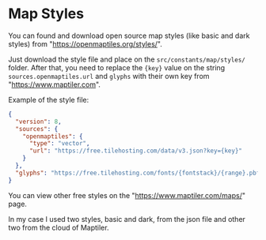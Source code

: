# Map Styles

You can found and download open source map styles (like basic and dark styles) from "https://openmaptiles.org/styles/". 

Just download the style file and place on the `src/constants/map/styles/` folder.
After that, you need to replace the `{key}` value on the string `sources.openmaptiles.url` and `glyphs` with their own key from "https://www.maptiler.com".

Example of the style file:


```json
{
  "version": 8,
  "sources": {
    "openmaptiles": {
      "type": "vector",
      "url": "https://free.tilehosting.com/data/v3.json?key={key}"
    }
  },
  "glyphs": "https://free.tilehosting.com/fonts/{fontstack}/{range}.pbf?key={key}",  
}
```

You can view other free styles on the "https://www.maptiler.com/maps/" page.

In my case I used two styles, basic and dark, from the json file and other two from the cloud of Maptiler.
